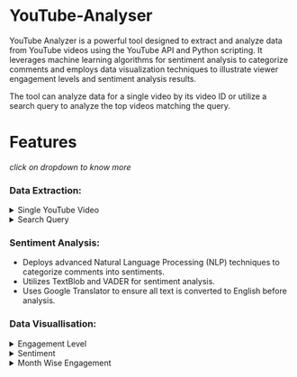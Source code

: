 # YouTube-Analyser

YouTube Analyzer is a powerful tool designed to extract and analyze data from YouTube videos using the YouTube API and Python scripting. It leverages machine learning algorithms for sentiment analysis to categorize comments and employs data visualization techniques to illustrate viewer engagement levels and sentiment analysis results.

The tool can analyze data for a single video by its video ID or utilize a search query to analyze the top videos matching the query.

# Features
 _click on dropdown to know more_ <br>

### Data Extraction:
<details>
<summary>Single YouTube Video</summary>
 <figure>
<!--   <img src="https://github.com/xenon-19/Gesture_Controller/blob/9be82cfc75aa4c04fff0e12dd4de853f9d83a101/demo_media/palm.gif" alt="Palm" width="711" height="400"><br> -->
  <figcaption>Extracts comprehensive data from a single YouTube video based on its video ID11.</figcaption>
</figure>
</details>
 

<details>
<summary>Search Query</summary>
<!--   <img src="https://github.com/xenon-19/Gesture_Controller/blob/e20edfb1f368ffa600d96bd91031942ec97cb2ab/demo_media/move%20mouse.gif" alt="Move Cursor" width="711" height="400"><br> -->
  <figcaption>Performs searches using a query to extract data from the top videos returned by the search.</figcaption>
</details>


### Sentiment Analysis:
* Deploys advanced Natural Language Processing (NLP) techniques to categorize comments into sentiments.
* Utilizes TextBlob and VADER for sentiment analysis.
* Uses Google Translator to ensure all text is converted to English before analysis.


### Data Visuallisation:
<details>
<summary>Engagement Level</summary>
 <figure>
  <img src="https://github.com/rrajsinghhada/Youtube-Analyser/blob/main/Data_Visualisation/Engagement.png" alt="Palm" width="711" height="400"><br>
  <figcaption>The Graph is the engagement level of search query 'Virat Kohli'.It shows clear peaks before and after the RCB vs CSK match and also after the RR vs RCB match.</figcaption>
</figure>
</details>
 

<details>
<summary>Sentiment</summary>
<!--   <img src="https://github.com/xenon-19/Gesture_Controller/blob/e20edfb1f368ffa600d96bd91031942ec97cb2ab/demo_media/move%20mouse.gif" alt="Move Cursor" width="711" height="400"><br> -->
  <figcaption>Again result of search query 'Virat Kohli' and it shows the same trend and also sentiment.</figcaption>
</details>

<details>
<summary>Month Wise Engagement</summary>
<!--   <img src="https://github.com/xenon-19/Gesture_Controller/blob/e20edfb1f368ffa600d96bd91031942ec97cb2ab/demo_media/move%20mouse.gif" alt="Move Cursor" width="711" height="400"><br> -->
  <figcaption>This clearly shows the increase in traffic during the IPL period.</figcaption>
</details>
